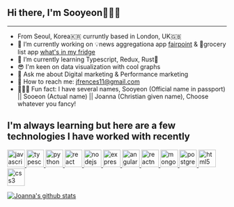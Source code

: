 ## Hi there, I'm Sooyeon🙋🏻‍♀️

---------------------------
- From Seoul, Korea🇰🇷 curruntly based in London, UK🇬🇧
- 🔭 I’m currently working on 💡news aggregationa app <a href="https://fairpointnews.com/">fairpoint</a> & 🍎grocery list app <a href="https://github.com/JoannaKang/whats-in-my-fridge">what's in my fridge</a>
- 🌱 I’m currently learning Typescript, Redux, Rust🦀
- 😎 I'm keen on data visualization with cool graphs
- 💬 Ask me about Digital marketing & Performance marketing
- 💌 How to reach me: jfrences11@gmail.com
- 💁🏻‍♀️ Fun fact: I have several names, Sooyeon (Official name in passport) || Sooeon (Actual name) || Joanna (Christian given name), Choose whatever you fancy!

## I'm always learning but here are a few technologies I have worked with recently
<p align="left"> 
   <a href="https://developer.mozilla.org/en-US/docs/Web/JavaScript" target="_blank"> <img src="https://devicons.github.io/devicon/devicon.git/icons/javascript/javascript-original.svg" alt="javascript" width="40" height="40"/> </a> 
   <a href="https://icongr.am/devicon/typescript-original.svg?size=128&color=currentColor" target="_blank"> <img src="https://icongr.am/devicon/typescript-original.svg?size=128&color=currentColor" alt="typescript" width="40" height="40"/> </a> 
   <a href="https://icongr.am/devicon/python-original.svg?size=128&color=currentColor" target="_blank"> <img src="https://icongr.am/devicon/python-original.svg?size=128&color=currentColor" alt="python" width="40" height="40"/> </a> 
  <a href="https://reactjs.org/" target="_blank"> <img src="https://devicons.github.io/devicon/devicon.git/icons/react/react-original-wordmark.svg" alt="react" width="40" height="40"/> </a> 
    <a href="https://nodejs.org" target="_blank"> <img src="https://devicons.github.io/devicon/devicon.git/icons/nodejs/nodejs-original-wordmark.svg" alt="nodejs" width="40" height="40"/> </a> 
    <a href="https://expressjs.com" target="_blank"> <img src="https://devicons.github.io/devicon/devicon.git/icons/express/express-original-wordmark.svg" alt="express" width="40" height="40"/> </a> 
  <a href="https://angular.io" target="_blank"> <img src="https://devicons.github.io/devicon/devicon.git/icons/angularjs/angularjs-original.svg" alt="angularjs" width="40" height="40"/> </a> 
    <a href="https://reactnative.dev/" target="_blank"> <img src="https://reactnative.dev/img/header_logo.svg" alt="reactnative" width="40" height="40"/> </a> 
  <a href="https://www.mongodb.com/" target="_blank"> <img src="https://devicons.github.io/devicon/devicon.git/icons/mongodb/mongodb-original-wordmark.svg" alt="mongodb" width="40" height="40"/> </a> 
  <a href="https://www.postgresql.org" target="_blank"> <img src="https://devicons.github.io/devicon/devicon.git/icons/postgresql/postgresql-original-wordmark.svg" alt="postgresql" width="40" height="40"/> </a>  
     <a href="https://www.w3.org/html/" target="_blank"> <img src="https://devicons.github.io/devicon/devicon.git/icons/html5/html5-original-wordmark.svg" alt="html5" width="40" height="40"/> </a> 
  <a href="https://www.w3schools.com/css/" target="_blank"> <img src="https://devicons.github.io/devicon/devicon.git/icons/css3/css3-original-wordmark.svg" alt="css3" width="40" height="40"/> </a> 
</p>

[![Joanna's github stats](https://github-readme-stats.vercel.app/api?username=JoannaKang)](https://github.com/JoannaKang/github-readme-stats)
